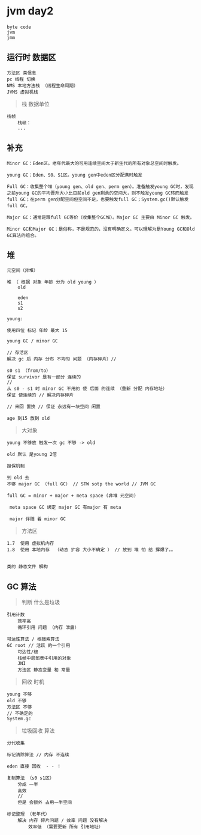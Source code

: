 

# jvm day2 

    byte code
    jvm
    jmm
    
##  运行时 数据区

    方法区 类信息
    pc 线程 切换
    NMS 本地方法栈 （线程生命周期）
    JVMS 虚拟机栈  
    
    
> 栈 数据单位 

    栈帧
        栈帧：
        ...
                
                


    
## 补充
   
    Minor GC：Eden区。老年代最大的可用连续空间大于新生代的所有对象总空间时触发。
    
    young GC：Eden、S0、S1区。young gen中eden区分配满时触发
    
    Full GC：收集整个堆（young gen、old gen、perm gen）。准备触发young GC时，发现之前young GC的平均晋升大小比目前old gen剩余的空间大，则不触发young GC转而触发full GC；在perm gen分配空间但空间不足，也要触发full GC；System.gc()默认触发full GC。
    
    Major GC：通常是跟full GC等价（收集整个GC堆）。Major GC 主要由 Minor GC 触发。
    
    Minor GC和Major GC：是俗称，不是规范的，没有明确定义。可以理解为是Young GC和Old GC算法的组合。
    
    
## 堆

    
    元空间（非堆）
    
    堆 （ 根据 对象 年龄 分为 old young ）
        old
        
        eden
        s1
        s2
    
    young:
    
    使用四位 标记 年龄 最大 15
    
    young GC / minor GC
    
    // 存活区
    解决 gc 后 内存 分布 不均匀 问题 （内存碎片）//
    
    s0 s1 （from/to） 
    保证 survivor 是有一部分 连续的
    //
    从 s0 - s1 时 minor GC 不用的 使 后面 的连续 （重新 分配 内存地址） 
    保证 使连续的 // 解决内存碎片
    
    // 来回 置换 // 保证 永远有一块空间 闲置
    
    age 到15 放到 old
    
    
> 大对象

    young 不够放 触发一次 gc 不够 -> old

    old 默认 是young 2倍

    担保机制    
    
    到 old 去
    不够 major GC （full GC） // STW sotp the world // JVM GC
    
    full GC = minor + major + meta space (非堆 元空间)

     meta space GC 绑定 major GC 有major 有 meta
     
     major 伴随 着 minor GC    
     
> 方法区

    1.7  使用 虚拟机内存
    1.8  使用 本地内存  （动态 扩容 大小不确定 ） // 放到 堆 怕 给 撑爆了。。   
    
    
    类的 静态文件 解构
    
    
## GC 算法


> 判断 什么是垃圾

    引用计数
        效率高
        循环引用 问题 （内存 泄露）
        
    可达性算法 / 根搜索算法
    GC root // 活跃 的一个引用
        可达性/根
        栈帧中局部表中引用的对象
        JNI
        方法区 静态变量 和 常量
        
        
> 回收 时机

    young 不够
    old 不够
    方法区 不够
    // 不确定的
    System.gc
    
    
> 垃圾回收 算法        

    分代收集

    标记清除算法 // 内存 不连续
    
    eden 直接 回收  - - ！
    
    复制算法 （s0 s1区）
        分成 一半
        高效
        // 
        但是 会额外 占用一半空间
        
    标记整理 （老年代）
        解决 内存 碎片问题 / 效率 问题 没有解决
            效率低 （需要更新 所有 引用地址）
            
        
    
    
    
            
    







    
    
    
    
    
    
    
    
    
    
    
        
    